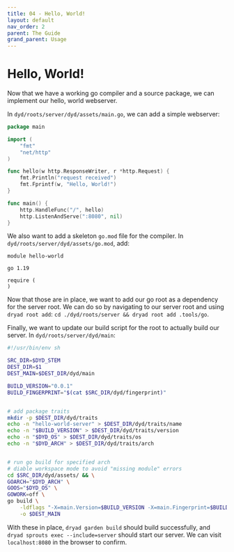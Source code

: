 ```yaml
---
title: 04 - Hello, World!
layout: default
nav_order: 2
parent: The Guide
grand_parent: Usage
---
```


# Hello, World!

Now that we have a working go compiler and a source package, we can implement our hello, world webserver.

In `dyd/roots/server/dyd/assets/main.go`, we can add a simple webserver:

```go
package main

import (
	"fmt"
	"net/http"
)

func hello(w http.ResponseWriter, r *http.Request) {
	fmt.Println("request received")
	fmt.Fprintf(w, "Hello, World!")
}

func main() {
	http.HandleFunc("/", hello)
	http.ListenAndServe(":8080", nil)
}

```

We also want to add a skeleton `go.mod` file for the compiler.  In `dyd/roots/server/dyd/assets/go.mod`, add:

```
module hello-world

go 1.19

require (
)

```

Now that those are in place, we want to add our go root as a dependency for the server root.  We can do so by navigating to our server root and using `dryad root add`: `cd ./dyd/roots/server && dryad root add .tools/go`.

Finally, we want to update our build script for the root to actually build our server.  In `dyd/roots/server/dyd/main`:

```sh
#!/usr/bin/env sh

SRC_DIR=$DYD_STEM
DEST_DIR=$1
DEST_MAIN=$DEST_DIR/dyd/main

BUILD_VERSION="0.0.1"
BUILD_FINGERPRINT="$(cat $SRC_DIR/dyd/fingerprint)"


# add package traits
mkdir -p $DEST_DIR/dyd/traits
echo -n "hello-world-server" > $DEST_DIR/dyd/traits/name
echo -n "$BUILD_VERSION" > $DEST_DIR/dyd/traits/version
echo -n "$DYD_OS" > $DEST_DIR/dyd/traits/os
echo -n "$DYD_ARCH" > $DEST_DIR/dyd/traits/arch


# run go build for specified arch
# diable workspace mode to avoid "missing module" errors
cd $SRC_DIR/dyd/assets/ && \
GOARCH="$DYD_ARCH" \
GOOS="$DYD_OS" \
GOWORK=off \
go build \
	-ldflags "-X=main.Version=$BUILD_VERSION -X=main.Fingerprint=$BUILD_FINGERPRINT" \
	-o $DEST_MAIN

```

With these in place, `dryad garden build` should build successfully, and `dryad sprouts exec --include=server` should start our server.  We can visit `localhost:8080` in the browser to confirm.

